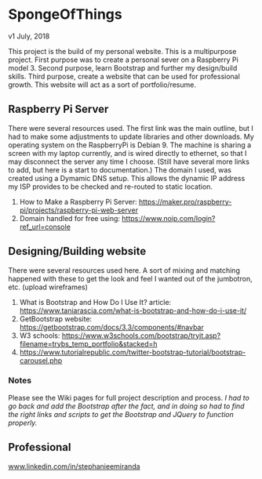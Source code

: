 # SpongeOfThings

v1 July, 2018

This project is the build of my personal website. This is a multipurpose project. First purpose was to create a personal sever on a Raspberry Pi model 3. Second purpose, learn Bootstrap and further my design/build skills. Third purpose, create a website that can be used for professional growth. This website will act as a sort of portfolio/resume. 

## Raspberry Pi Server

There were several resources used. The first link was the main outline, but I had to make some adjustments to update libraries and other downloads. My operating system on the RaspberryPi is Debian 9. The machine is sharing a screen with my laptop currently, and is wired directly to ethernet, so that I may disconnect the server any time I choose. (Still have several more links to add, but here is a start to documentation.) The domain I used, was created using a Dymamic DNS setup. This allows the dynamic IP address my ISP provides to be checked and re-routed to static location.

1) How to Make a Raspberry Pi Server: https://maker.pro/raspberry-pi/projects/raspberry-pi-web-server
2) Domain handled for free using: https://www.noip.com/login?ref_url=console

## Designing/Building website

There were several resources used here. A sort of mixing and matching happened with these to get the look and feel I wanted out of the jumbotron, etc. (upload wireframes)

1) What is Bootstrap and How Do I Use It? article: https://www.taniarascia.com/what-is-bootstrap-and-how-do-i-use-it/
2) GetBootstrap website: https://getbootstrap.com/docs/3.3/components/#navbar
3) W3 schools: https://www.w3schools.com/bootstrap/tryit.asp?filename=trybs_temp_portfolio&stacked=h
4) https://www.tutorialrepublic.com/twitter-bootstrap-tutorial/bootstrap-carousel.php

### Notes
Please see the Wiki pages for full project description and process. *I had to go back and add the Bootstrap after the fact, and in doing so had to find the right links and scripts to get the Bootstrap and JQuery to function properly.*

## Professional

www.linkedin.com/in/stephanieemiranda
